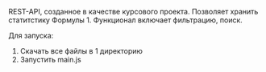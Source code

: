 REST-API, созданное в качестве курсового проекта. Позволяет хранить статитстику Формулы 1. Функционал включает фильтрацию, поиск.

Для запуска:
  1) Скачать все файлы в 1 директорию
  2) Запустить main.js
